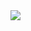 <a href="https://github.com/yysofiyan/PABWEB-C/graphs/contributors">
  <img src="https://contributors-img.web.app/image?repo=yysofiyan/PABWEB-C" />
</a>
